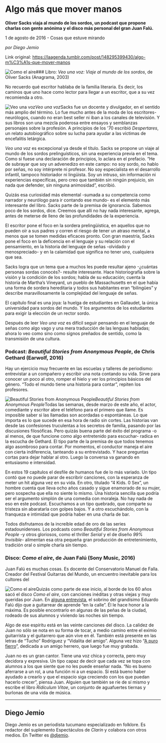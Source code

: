 # Algo más que mover manos

**Oliver Sacks viaja al mundo de los sordos, un podcast que propone charlas con gente anónima y el disco más personal del gran Juan Falú.**

1 de agosto de 2016 - Cosas que estuve mirando

_por Diego Jemio_

Link original: https://laagenda.tumblr.com/post/148295399430/algo-m%C3%A1s-que-mover-manos

![Como el aire](https://64.media.tumblr.com/7d0e6cbd6b6c3f8e478eefd61b2109db/tumblr_inline_pjzrgyJwAa1t6q87u_500.jpg)### Libro: *Veo una voz: Viaje al mundo de los sordos*, de Oliver Sacks (Anagrama, 2003)

No recuerdo qué escritor hablaba de la familia literaria. Es decir, los caminos que uno hace como lector para llegar a un escritor, que a su vez recomienda a otro. 


![Veo una voz](https://64.media.tumblr.com/f45f72c4ab7f8b0585aa3b6c8e05f07f/tumblr_inline_pjzrgyPA4L1t6q87u_250.jpg)*Veo una voz*Sacks fue un docente y divulgador, en el sentido más amplio del término. Lo fue mucho antes de la moda de los escritores-neurólogos, cuando no eran best seller ni iban a los canales de televisión. Y sus libros son una mezcla poderosa entre ensayos y semblanzas personajes sobre la profesión. A principios de los '70 escribió *Despertares*, un relato autobiográfico sobre su lucha para ayudar a las víctimas de encefalitis letárgica.

*Veo una voz* es excepcional ya desde el título. Sacks se propone un viaje al mundo de los sordos prelinguísticos, sin una experiencia previa en el tema. Como si fuese una declaración de principios, lo aclara en el prefacio. “He de subrayar que soy un advenedizo en este campo: no soy sordo, no hablo por señas, no soy intérprete ni profesor. No soy especialista en el desarrollo infantil, tampoco historiador ni lingüista. Soy un intruso, sin información ni experiencias específicas, pero creo que también sin ningún prejuicio, sin nada que defender, sin ninguna animosidad”, escribió.

Quizás esa curiosidad más elemental -sumada a su competencia como narrador y neurólogo para ir contando ese mundo- es el elemento más interesante del libro. Sacks parte de la premisa de ignorancia. Sabemos poco de los sordos, dice. Creemos que allí no hay nada interesante, agrega, antes de meterse de lleno de las profundidades de la experiencia.

El escritor pone el foco en la sordera prelingüística, en aquellos que no pueden oír a sus padres y corren el riesgo de tener un atraso mental, a menos que se tomen medidas eficaces pronto. Con gran maestría, Sacks pone el foco en la deficencia en el lenguaje y su relación con el pensamiento, en la historia del lenguaje de señas -olvidado y menospreciado- y en la calamidad que significa no tener uno, cualquiera que sea.

Sacks logra que un tema que a muchos les puede resultar ajeno -¿cuántas personas sordas conocés?- resulte interesante. Hace historiografía sobre la visión y la condición de los sordos; habla de su educación; cuenta la historia de Martha’s Vineyard, un pueblo de Massachusetts en el que había una forma de sordera hereditaria y todos sus habitantes eran “bilingües” y describe maravillosamente la complejidad del lenguaje de señas.

El capítulo final es una joya: la huelga de estudiantes en Gallaudet, la única universidad para sordos del mundo. Y los argumentos de los estudiantes para exigir la elección de un rector sordo.

Después de leer *Veo una voz* es difícil seguir pensando en el lenguaje de señas como algo vago y una mera traducción de las lenguas habladas; ahora lo veo como sino como signos preñados de sentido, como la transmisión de una cultura. 

### Podcast: *Beautiful Stories from Anonymous People*, de Chris Gethard (Earwolf, 2016)

Hay un ejercicio muy frecuente en las escuelas y talleres de periodismo: entrevistar a un compañero y escribir una nota contando su vida. Sirve para conocer un poco al otro, romper el hielo y ver los principios básicos del género. “Todo el mundo tiene una historia para contar”, repiten los profesores. 


![Beautiful Stories from Anonymous People](https://64.media.tumblr.com/d94f25381bdf996512b373fa1c5fb7c8/tumblr_inline_pjzrgzRqYf1t6q87u_250.jpg)*Beautiful Stories from Anonymous People*Todas las semanas, desde marzo de este año, el actor, comediante y escritor abre el teléfono para el primero que llame. Es imposible saber si las llamadas son acordadas o espontáneas. Lo que importa es lo que sucede en esa hora de radio sin cortes. Las historias van desde las confesiones truculentas a los secretos de familia, pasando por las discusiones filosóficas. Pero quizás buena parte del éxito del programa -o al menos, de que funcione como algo entretenido para escuchar- radica en la escucha de Gethard. El tipo parte de la premisa de que todos tenemos algo asombroso para contar. Por momentos, el conductor maneja el aire con cierta indiferencia, tanteando a su entrevistado. Y hace preguntas cortas para dejar hablar al otro. Luego la conversa va ganando en entusiasmo e intensidad.

En estos 19 capítulos el desfile de humanos fue de lo más variado. Un tipo contó que no puede parar de escribrir canciones, con la esperanza de meter un hit alguna vez en su vida. En otro, titulado “4 Kids. 0 Sex”, un hombre cuenta que lleva ocho años casado y sigue enamorado de su mujer, pero sospecha que ella no siente lo mismo. Una historia sencilla que podría ser el argumento simplón de una comedia con moraleja. No hay nada de eso en este podcast. Escuchamos a un tipo quebrado, que comparte su tristeza sin abaratarla con golpes bajos. Y a otro escuchándolo, con la franqueza e intimidad que podría haber en una charla de bar.

Todos disfrutamos de la increíble edad de oro de las series estadounidenses. Los podcasts como *Beautiful Stories from Anonymous People* -y otros gloriosos, como el thriller *Serial* y el de diseño *99% Invisible*- alimentan esa otra pequeña gran producción de entretenimiento, tradición oral o simple charla sin tiempo. 

### Disco: *Como el aire*, de Juan Falú (Sony Music, 2016)

Juan Falú es muchas cosas. Es docente del Conservatorio Manuel de Falla. Creador del Festival Guitarras del Mundo, un encuentro inevitable para los cultores del 


![Como el aire](https://64.media.tumblr.com/1e327340bede5ed4209d0c1ab89a89be/tumblr_inline_pjzrgzK0Qm1t6q87u_250.jpg)Quizás como parte de ese inicio, al borde de los 60 años sacó el disco *Como el aire*, con canciones inéditas y otras viejas y muy queridas por Juan. En [alguna entrevista](http://www.clarin.com/extrashow/musica/guitarrear-aprende-calle_0_1049295171.html), el sobrino del grandísimo Eduardo Falú dijo que a guitarrear de aprende “en la calle”. Él le hace honor a la máxima. Es posible encontrarlo en algunas de las peñas de la ciudad, rodeado de sus alumnos y viviendo las noches sin tiempo.

Algo de ese espíritu está en las veinte canciones del disco. La calidez de Juan no sólo se nota en su forma de tocar, a medio camino entre el eximio guitarrista y el guitarrero que aún vive en él. También está presente en las letras de “Tucho” Rodríguez y “Vidalita del amigo”. Alguna vez hizo “[A puro fierro](https://youtu.be/VbnHYakE9b4)”, dedicada a un amigo herrero, que luego fue muy grabada.

Juan no es un gran cantor. Tiene una voz chica y correcta, pero muy decidora y expresiva. Un tipo capaz de decir que cada vez se topa con alumnos a los que siente que no les puede enseñar nada. “No es bueno aferrarse a un rol, a una función ni a un espacio. Sí está bueno haber ayudado a crearlo y que el espacio siga creciendo con los que puedan hacerlo crecer”, piensa Juan. Alguien que también se ríe de sí mismo y escribe el libro *Ridículum Vitae*, un conjunto de aguafuertes tiernas y burlonas de una vida de música. 

  




---

 Diego Jemio
------------

 Diego Jemio es un periodista tucumano especializado en folklore. Es redactor del suplemento Espectáculos de *Clarín* y colabora con otros medios. En Twitter es [@djemio](https://twitter.com/djemio).

